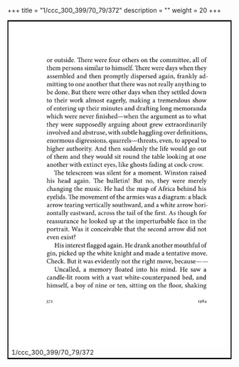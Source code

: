 +++
title = "1/ccc_300_399/70_79/372"
description = ""
weight = 20
+++

<table style="border:2px solid black;max-width:800px;max-height:800px;" 
><tr><td><img class="center-fit-jpg"
src="/jpg_/out_jpg_1984__372.jpg"  >1/ccc_300_399/70_79/372</img></td></tr></table>